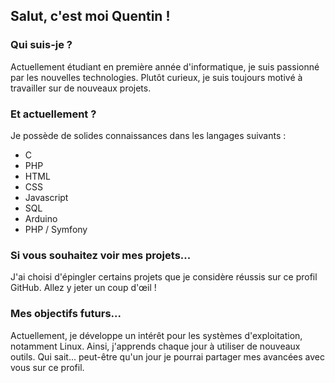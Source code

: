 ## Salut, c'est moi Quentin !

### Qui suis-je ?
Actuellement étudiant en première année d'informatique, je suis passionné par les nouvelles technologies. Plutôt curieux, je suis toujours motivé à travailler sur de nouveaux projets.

### Et actuellement ?
Je possède de solides connaissances dans les langages suivants :
<ul>
  <li>C</li>
  <li>PHP</li>
  <li>HTML</li>
  <li>CSS</li>
  <li>Javascript</li>
  <li>SQL</li>
  <li>Arduino</li>
  <li>PHP / Symfony</li>
</ul>

### Si vous souhaitez voir mes projets...
J'ai choisi d'épingler certains projets que je considère réussis sur ce profil GitHub. Allez y jeter un coup d'œil !

###  Mes objectifs futurs...
Actuellement, je développe un intérêt pour les systèmes d'exploitation, notamment Linux. Ainsi, j'apprends chaque jour à utiliser de nouveaux outils. Qui sait... peut-être qu'un jour je pourrai partager mes avancées avec vous sur ce profil.
